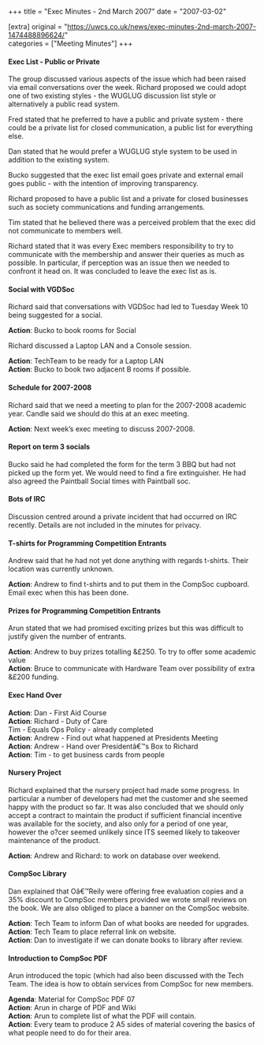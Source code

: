 +++
title = "Exec Minutes - 2nd March 2007"
date = "2007-03-02"

[extra]
original = "https://uwcs.co.uk/news/exec-minutes-2nd-march-2007-1474488896624/"    
categories = ["Meeting Minutes"]
+++

#### Exec List - Public or Private

The group discussed various aspects of the issue which had been raised via email conversations over the week. Richard proposed we could adopt one of two existing styles - the WUGLUG discussion list style or alternatively a public read system.

Fred stated that he preferred to have a public and private system - there could be a private list for closed communication, a public list for everything else.

Dan stated that he would prefer a WUGLUG style system to be used in addition to the existing system.

Bucko suggested that the exec list email goes private and external email goes public - with the intention of improving transparency.

Richard proposed to have a public list and a private for closed businesses such as society communications and funding arrangements.

Tim stated that he believed there was a perceived problem that the exec did not communicate to members well.

Richard stated that it was every Exec members responsibility to try to communicate with the membership and answer their queries as much as possible. In particular, if perception was an issue then we needed to confront it head on. It was concluded to leave the exec list as is.

#### Social with VGDSoc

Richard said that conversations with VGDSoc had led to Tuesday Week 10 being suggested for a social.

**Action**: Bucko to book rooms for Social

Richard discussed a Laptop LAN and a Console session.

**Action**: TechTeam to be ready for a Laptop LAN  
**Action**: Bucko to book two adjacent B rooms if possible.

#### Schedule for 2007-2008

Richard said that we need a meeting to plan for the 2007-2008 academic year. Candle said we should do this at an exec meeting.

**Action**: Next week’s exec meeting to discuss 2007-2008.

#### Report on term 3 socials

Bucko said he had completed the form for the term 3 BBQ but had not picked up the form yet. We would need to find a fire extinguisher. He had also agreed the Paintball Social times with Paintball soc.

#### Bots of IRC

Discussion centred around a private incident that had occurred on IRC recently. Details are not included in the minutes for privacy.

#### T-shirts for Programming Competition Entrants

Andrew said that he had not yet done anything with regards t-shirts. Their location was currently unknown.

**Action**: Andrew to find t-shirts and to put them in the CompSoc cupboard. Email exec when this has been done.

#### Prizes for Programming Competition Entrants

Arun stated that we had promised exciting prizes but this was difficult to justify given the number of entrants.

**Action**: Andrew to buy prizes totalling &£250. To try to offer some academic value  
**Action**: Bruce to communicate with Hardware Team over possibility of extra &£200 funding.

#### Exec Hand Over

**Action**: Dan - First Aid Course  
**Action**: Richard - Duty of Care  
Tim - Equals Ops Policy - already completed  
**Action**: Andrew - Find out what happened at Presidents Meeting  
**Action**: Andrew - Hand over Presidentâ€™s Box to Richard  
**Action**: Tim - to get business cards from people

#### Nursery Project

Richard explained that the nursery project had made some progress. In particular a number of developers had met the customer and she seemed happy with the product so far. It was also concluded that we should only accept a contract to maintain the product if sufficient financial incentive was available for the society, and also only for a period of one year, however the o?cer seemed unlikely since ITS seemed likely to takeover maintenance of the product.

**Action**: Andrew and Richard: to work on database over weekend.

#### CompSoc Library

Dan explained that Oâ€™Reily were offering free evaluation copies and a 35% discount to CompSoc members provided we wrote small reviews on the book. We are also obliged to place a banner on the CompSoc website.

**Action**: Tech Team to inform Dan of what books are needed for upgrades.  
**Action**: Tech Team to place referral link on website.  
**Action**: Dan to investigate if we can donate books to library after review.

#### Introduction to CompSoc PDF

Arun introduced the topic (which had also been discussed with the Tech Team. The idea is how to obtain services from CompSoc for new members.

**Agenda**: Material for CompSoc PDF 07  
**Action**: Arun in charge of PDF and Wiki  
**Action**: Arun to complete list of what the PDF will contain.  
**Action**: Every team to produce 2 A5 sides of material covering the basics of what people need to do for their area.

